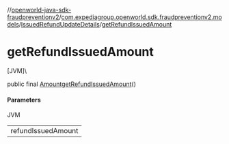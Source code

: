 //[openworld-java-sdk-fraudpreventionv2](../../../index.md)/[com.expediagroup.openworld.sdk.fraudpreventionv2.models](../index.md)/[IssuedRefundUpdateDetails](index.md)/[getRefundIssuedAmount](get-refund-issued-amount.md)

# getRefundIssuedAmount

[JVM]\

public final [Amount](../-amount/index.md)[getRefundIssuedAmount](get-refund-issued-amount.md)()

#### Parameters

JVM

| |
|---|
| refundIssuedAmount |
